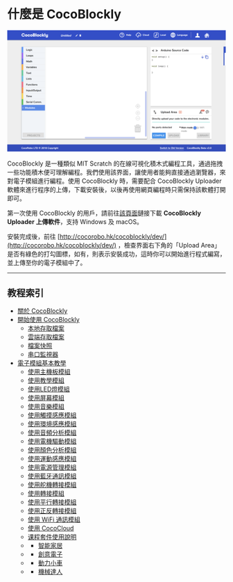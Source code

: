 # 什麼是 CocoBlockly

![](/media/about-cocoblockly.png)

CocoBlockly 是一種類似 MIT Scratch 的在線可視化積木式編程工具，通過拖拽一些功能積木便可理解編程。我們使用該界面，讓使用者能夠直接通過瀏覽器，來對電子模組進行編程。使用 CocoBlockly 時，需要配合 CocoBlockly Uploader 軟體來進行程序的上傳，下載安裝後，以後再使用網頁編程時只需保持該軟體打開即可。

第一次使用 CocoBlockly 的用戶，請前往[該頁面](/getting-started/info)鏈接下載 **CocoBlockly Uploader 上傳軟件**，支持 Windows 及 macOS。

安裝完成後，前往 [http://cocorobo.hk/cocoblockly/dev/](http://cocorobo.hk/cocoblockly/dev/) ，檢查界面右下角的「Upload Area」是否有綠色的打勾圖標，如有，則表示安裝成功，這時你可以開始進行程式編寫，並上傳至你的電子模組中了。

---

## 教程索引

- [關於 CocoBlockly](index)
- [開始使用 CocoBlockly](/getting-started/info)
  - [本地存取檔案](/getting-started/local-storage)
  - [雲端存取檔案](/getting-started/cloud-storage)
  - [檔案快照](/getting-started/project-snapshot)
  - [串口監視器](/getting-started/serial-monitor)
- [電子模組基本教學](/cocomod/overview)
  - [使用主機板模組](/cocomod/main-controller)
  - [使用教學模組](/cocomod/sensor-101)
  - [使用LED燈模組 ](/cocomod/led-matrix)
  - [使用屏幕模組](/cocomod/screen)
  - [使用音樂模組](/cocomod/music)
  - [使用觸摸感應模組](/cocomod/touch)
  - [使用環境感應模組](/cocomod/environment)
  - [使用音頻分析模組](/cocomod/audio-analyzer)
  - [使用電機驅動模組](/cocomod/motor-driver)
  - [使用顏色分析模組](/cocomod/color-analyzer)
  - [使用運動感應模組](/cocomod/motion)
  - [使用電源管理模組](/cocomod/power-management)
  - [使用藍牙通訊模組](/cocomod/bluetooth)
  - [使用舵機轉接模組](/cocomod/servo)
  - [使用轉接模組](/cocomod/hub)
  - [使用平行轉接模組](/cocomod/horizontal-adapter)
  - [使用正反轉接模組](/cocomod/reversed-adapter)
  - [使用 WiFi 通訊模組](/cocomod/wifi)
  - [使用 CocoCloud](/cocomod/coco-cloud)
  - [课程套件使用說明](/kit/overview)
  - - [智能家居](/kit/smart-home)
  - - [創意電子](/kit/creative-electronics)
  - - [動力小車](/kit/robot-car)
  - - [機械達人](/kit/robot-arm)